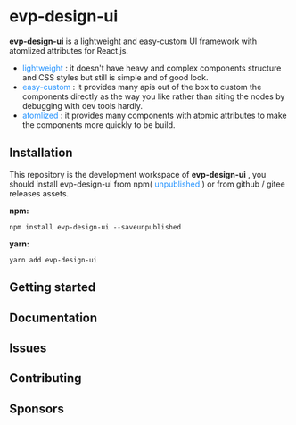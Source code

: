 # evp-design-ui

**evp-design-ui** is a lightweight and easy-custom UI framework with atomlized attributes for React.js.

- <font color=#1E90FF>lightweight</font> : it doesn't have heavy and complex components structure and CSS styles but still is simple and of good look.
- <font color=#1E90FF>easy-custom</font> : it provides many apis out of the box to custom the components directly as the way you like rather than siting the nodes by debugging with dev tools hardly.
- <font color=#1E90FF>atomlized</font> : it provides many components with atomic attributes to make the components more quickly to be build.

## Installation

This repository is the development workspace of **evp-design-ui** , you should install evp-design-ui from npm( <font color=#1E90FF>unpublished</font> ) or from github / gitee releases assets.

**npm:**
```shell
npm install evp-design-ui --saveunpublished
```

**yarn:**
```shell
yarn add evp-design-ui
```

## Getting started

## Documentation

## Issues

## Contributing

## Sponsors